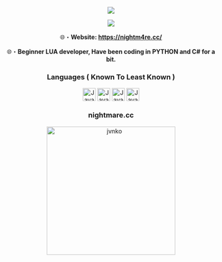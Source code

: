 <p align="center">
  <a href="https://guns.lol/syns"><img src="https://readme-typing-svg.herokuapp.com/?font=VT323&size=100&color=0000FF&center=true&width=1200&height=140&lines=7+R+A+B;O+N;T+O+P"></a>
</p>

<div align="center">

<a href="https://discordapp.com/users/1042440993028460594" target="_blank"> <img src="https://discord.c99.nl/widget/theme-4/1042440993028460594.png"/></a>

🌐・**Website: https://nightm4re.cc/** 

🌐・**Beginner LUA developer, Have been coding in PYTHON and C# for a bit.** 

### Languages ( Known To Least Known )
<img align="center" alt="Java" width="30px" src="https://cdn.jsdelivr.net/gh/devicons/devicon/icons/lua/lua-original.svg" />
<img align="center" alt="Java" width="30px" src="https://cdn.jsdelivr.net/gh/devicons/devicon/icons/csharp/csharp-original.svg" />
<img align="center" alt="Java" width="30px" src="https://cdn.jsdelivr.net/gh/devicons/devicon/icons/python/python-original.svg" />
<img align="center" alt="Java" width="30px" src="https://upload.wikimedia.org/wikipedia/commons/thumb/6/61/HTML5_logo_and_wordmark.svg/130px-HTML5_logo_and_wordmark.svg.png" />

### nightmare.cc
<img align="center" alt="jvnko" width="300px" src="https://media.discordapp.net/attachments/1256072802071613450/1257963927644672050/Nightmare.cc.gif?ex=66a006f4&is=669eb574&hm=fa0c6e69efa6705262581e878c8ef2a7d5733e0d046852c7560764e818b6daf5&=&width=1155&height=578" />
